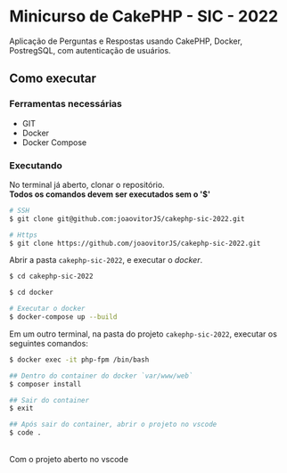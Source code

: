 # Minicurso de CakePHP - SIC - 2022
Aplicação de Perguntas e Respostas usando CakePHP, Docker, PostregSQL, com autenticação de usuários.

## Como executar 

### Ferramentas necessárias

* GIT
* Docker
* Docker Compose

### Executando

No terminal já aberto, clonar o repositório. <br>
**Todos os comandos devem ser executados sem o '$'**
```bash
# SSH
$ git clone git@github.com:joaovitorJS/cakephp-sic-2022.git

# Https
$ git clone https://github.com/joaovitorJS/cakephp-sic-2022.git
```

Abrir a pasta `cakephp-sic-2022`, e executar o *docker*.
```bash
$ cd cakephp-sic-2022

$ cd docker

# Executar o docker
$ docker-compose up --build
```

Em um outro terminal, na pasta do projeto `cakephp-sic-2022`, executar os seguintes comandos:
```bash
$ docker exec -it php-fpm /bin/bash

## Dentro do container do docker `var/www/web`
$ composer install

## Sair do container
$ exit

## Após sair do container, abrir o projeto no vscode
$ code .
```

<br>
Com o projeto aberto no vscode 












